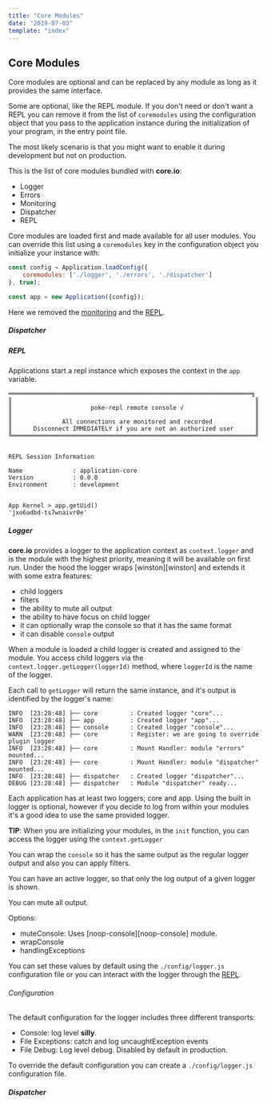 ```yaml
---
title: "Core Modules"
date: "2019-07-03"
template: "index"
---
```


## Core Modules

Core modules are optional and can be replaced by any module as long as it provides the same interface.

Some are optional, like the REPL module. If you don't need or don't want a REPL you can remove it from the list of `coremodules` using the configuration object that you pass to the application instance during the initialization of your program, in the entry point file.

The most likely scenario is that you might want to enable it during development but not on production.

This is the list of core modules bundled with **core.io**:

* Logger
* Errors
* Monitoring
* Dispatcher
* REPL

Core modules are loaded first and made available for all user modules. You can override this list using a `coremodules` key in the configuration object you initialize your instance with:

```js
const config = Application.loadConfig({
    coremodules: ['./logger', './errors', './dispatcher']
}, true);

const app = new Application({config});
```
Here we removed the [monitoring](#monitoring-module) and the [REPL](#repl-module).

##### Dispatcher

##### REPL

Applications start a repl instance which exposes the context in the `app` variable.

```
════════════════════════════════════════════════════════════════════╗
║                                                                    ║
║                      poke-repl remote console √                    ║
║                                                                    ║
║              All connections are monitored and recorded            ║
║      Disconnect IMMEDIATELY if you are not an authorized user      ║
╚════════════════════════════════════════════════════════════════════╝


REPL Session Information

Name              : application-core
Version           : 0.0.0
Environment       : development

 
App Kernel > app.getUid()
'jxo6adbd-ts7wnaivr0e'
```

##### Logger

**core.io** provides a logger to the application context as `context.logger` and is the module with the highest priority, meaning it will be available on first run. Under the hood the logger wraps [winston][winston] and extends it with some extra features:

* child loggers
* filters
* the ability to mute all output
* the ability to have focus on child logger
* it can optionally wrap the console so that it has the same format
* it can disable `console` output

When a module is loaded a child logger is created and assigned to the module. You access child loggers via the `context.logger.getLogger(loggerId)` method, where `loggerId` is the name of the logger.

Each call to `getLogger` will return the same instance, and it's output is identified by the logger's name:

```
INFO  [23:28:48] ├── core         : Created logger "core"...
INFO  [23:28:48] ├── app          : Created logger "app"...
INFO  [23:28:48] ├── console      : Created logger "console"...
WARN  [23:28:48] ├── core         : Register: we are going to override plugin logger
INFO  [23:28:48] ├── core         : Mount Handler: module "errors" mounted...
INFO  [23:28:48] ├── core         : Mount Handler: module "dispatcher" mounted...
INFO  [23:28:48] ├── dispatcher   : Created logger "dispatcher"...
DEBUG [23:28:48] ├── dispatcher   : Module "dispatcher" ready...
```

Each application has at least two loggers; core and app. Using the built in logger is optional, however if you decide to log from within your modules it's a good idea to use the same provided logger.

**TIP**: When you are initializing your modules, in the `init` function, you can access the logger using the `context.getLogger`

You can wrap the `console` so it has the same output as the regular logger output and also you can apply filters.

You can have an active logger, so that only the log output of a given logger is shown.

You can mute all output.

Options:

* muteConsole: Uses [noop-console][noop-console] module.
* wrapConsole
* handlingExceptions

You can set these values by default using the `./config/logger.js` configuration file or you can interact with the logger through the [REPL](#repl).

###### Configuration

The default configuration for the logger includes three different transports:

* Console: log level **silly**.
* File Exceptions: catch and log uncaughtException events
* File Debug: Log level debug. Disabled by default in production.

To override the default configuration you can create a `./config/logger.js` configuration file.

##### Dispatcher
